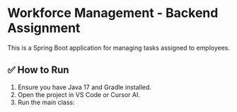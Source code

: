 # Workforce Management - Backend Assignment

This is a Spring Boot application for managing tasks assigned to employees.

## ✅ How to Run

1. Ensure you have Java 17 and Gradle installed.
2. Open the project in VS Code or Cursor AI.
3. Run the main class: